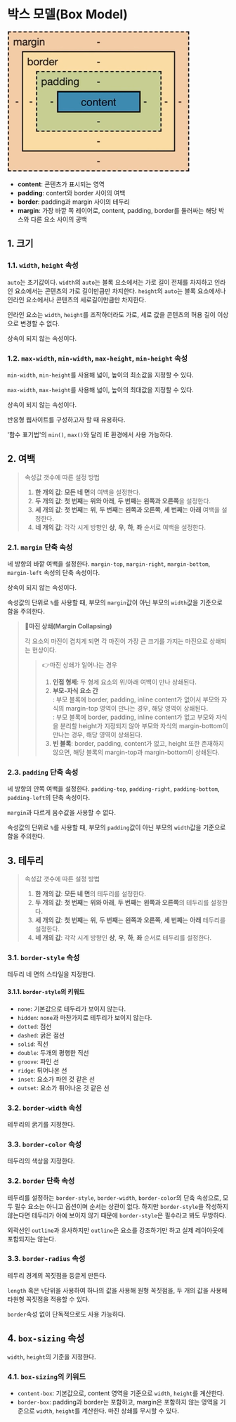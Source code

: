 # 박스 모델(Box Model)

![box_model](/img/box_model.png)

- **content**: 콘텐츠가 표시되는 영역
- **padding**: contert와 border 사이의 여백
- **border**: padding과 margin 사이의 테두리
- **margin**: 가장 바깥 쪽 레이어로, content, padding, border를 둘러싸는 해당 박스와 다른 요소 사이의 공백

## 1. 크기

### 1.1. `width`, `height` 속성

`auto`는 초기값이다. `width`의 `auto`는 블록 요소에서는 가로 길이 전체를 차지하고 인라인 요소에서는 콘텐츠의 가로 길이만큼만 차지한다. `height`의 `auto`는 블록 요소에서나 인라인 요소에서나 콘텐츠의 세로길이만큼만 차지한다.

인라인 요소는 `width`, `height`를 조작하더라도 가로, 세로 값을 콘텐츠의 허용 길이 이상으로 변경할 수 없다.

상속이 되지 않는 속성이다.

### 1.2. `max-width`, `min-width`, `max-height`, `min-height` 속성

`min-width`, `min-height`를 사용해 넓이, 높이의 최소값을 지정할 수 있다.

`max-width`, `max-height`를 사용해 넓이, 높이의 최대값을 지정할 수 있다.

상속이 되지 않는 속성이다.

반응형 웹사이트를 구성하고자 할 때 유용하다.

'함수 표기법'의 `min()`, `max()`와 달리 IE 환경에서 사용 가능하다.

## 2. 여백

> 속성값 갯수에 따른 설정 방법
>
> 1. **한 개의 값**: **모든 네 면**의 여백을 설정한다.
> 2. **두 개의 값**: **첫 번째**는 **위와 아래**, **두 번째**는 **왼쪽과 오른쪽**을 설정한다.
> 3. **세 개의 값**: **첫 번째**는 **위**, **두 번째**는 **왼쪽과 오른쪽**, **세 번째**는 **아래** 여백을 설정한다.
> 4. **네 개의 값**: 각각 시계 방향인 **상**, **우**, **하**, **좌** 순서로 여백을 설정한다.

### 2.1. `margin` 단축 속성

네 방향의 바깥 여백을 설정한다. `margin-top`, `margin-right`, `margin-bottom`, `margin-left` 속성의 단축 속성이다.

상속이 되지 않는 속성이다.

속성값의 단위로 `%`를 사용할 때, 부모의 `margin`값이 아닌 부모의 `width`값을 기준으로 함을 주의한다.

> **📌마진 상쇄(Margin Collapsing)**
>
> 각 요소의 마진이 겹치게 되면 각 마진이 가장 큰 크기를 가지는 마진으로 상쇄되는 현상이다.
>
> > 👉마진 상쇄가 일어나는 경우
> >
> > 1. **인접 형제**: 두 형제 요소의 위/아래 여백이 만나 상쇄된다.
> > 2. **부모-자식 요소 간**  
> >    : 부모 블록에 border, padding, inline content가 없어서 부모와 자식의 margin-top 영역이 만나는 경우, 해당 영역이 상쇄된다.  
> >    : 부모 블록에 border, padding, inline content가 없고 부모와 자식을 분리할 height가 지정되지 않아 부모와 자식의 margin-bottom이 만나는 경우, 해당 영역이 상쇄된다.
> > 3. **빈 블록**: border, padding, content가 없고, height 또한 존재하지 않으면, 해당 블록의 margin-top과 margin-bottom이 상쇄된다.

### 2.3. `padding` 단축 속성

네 방향의 안쪽 여백을 설정한다. `padding-top`, `padding-right`, `padding-bottom`, `padding-left`의 단축 속성이다.

`margin`과 다르게 음수값을 사용할 수 없다.

속성값의 단위로 `%`를 사용할 때, 부모의 `padding`값이 아닌 부모의 `width`값을 기준으로 함을 주의한다.

## 3. 테두리

> 속성값 갯수에 따른 설정 방법
>
> 1. **한 개의 값**: **모든 네 면**의 테두리를 설정한다.
> 2. **두 개의 값**: **첫 번째**는 **위와 아래**, **두 번째**는 **왼쪽과 오른쪽**의 테두리를 설정한다.
> 3. **세 개의 값**: **첫 번째**는 **위**, **두 번째**는 **왼쪽과 오른쪽**, **세 번째**는 **아래** 테두리를 설정한다.
> 4. **네 개의 값**: 각각 시계 방향인 **상**, **우**, **하**, **좌** 순서로 테두리를 설정한다.

### 3.1. `border-style` 속성

테두리 네 면의 스타일을 지정한다.

#### 3.1.1. `border-style`의 키워드

- `none`: 기본값으로 테두리가 보이지 않는다.
- `hidden`: `none`과 마찬가지로 테두리가 보이지 않는다.
- `dotted`: 점선
- `dashed`: 굵은 점선
- `solid`: 직선
- `double`: 두개의 평행한 직선
- `groove`: 파인 선
- `ridge`: 튀어나온 선
- `inset`: 요소가 파인 것 같은 선
- `outset`: 요소가 튀어나온 것 같은 선

### 3.2. `border-width` 속성

테두리의 굵기를 지정한다.

### 3.3. `border-color` 속성

테두리의 색상을 지정한다.

### 3.2. `border` 단축 속성

테두리를 설정하는 `border-style`, `border-width`, `border-color`의 단축 속성으로, 모두 필수 요소는 아니고 옵션이며 순서는 상관이 없다. 하지만 `border-style`을 작성하지 않는다면 테두리가 아예 보이지 않기 때문에 `border-style`은 필수라고 봐도 무방하다.

외곽선인 `outline`과 유사하지만 `outline`은 요소를 강조하기만 하고 실제 레이아웃에 포함되지는 않는다.

### 3.3. `border-radius` 속성

테두리 경계의 꼭짓점을 둥글게 만든다.

`length` 혹은 `%`단위을 사용하여 하나의 값을 사용해 원형 꼭짓점을, 두 개의 값을 사용해 타원형 꼭짓점을 적용할 수 있다.

`border`속성 없이 단독적으로도 사용 가능하다.

## 4. `box-sizing` 속성

`width`, `height`의 기준을 지정한다.

### 4.1. `box-sizing`의 키워드

- `content-box`: 기본값으로, content 영역을 기준으로 `width`, `height`를 계산한다.
- `border-box`: padding과 border는 포함하고, margin은 포함하지 않는 영역을 기준으로 `width`, `height`를 계산한다. 마진 상쇄를 무시할 수 있다.
